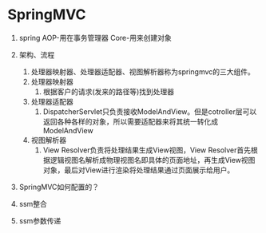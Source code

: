 # SpringMVC
1. spring
AOP-用在事务管理器
Core-用来创建对象

2. 架构、流程
	1. 处理器映射器、处理器适配器、视图解析器称为springmvc的三大组件。
	2. 处理器映射器
		1. 根据客户的请求(发来的路径等)找到处理器
	3. 处理器适配器
		1. DispatcherServlet只负责接收ModelAndView。但是cotroller层可以返回各种各样的对象，所以需要适配器来将其统一转化成ModelAndView
	4. 视图解析器
		1. View Resolver负责将处理结果生成View视图，View Resolver首先根据逻辑视图名解析成物理视图名即具体的页面地址，再生成View视图对象，最后对View进行渲染将处理结果通过页面展示给用户。
3. SpringMVC如何配置的？
4. ssm整合
5. ssm参数传递